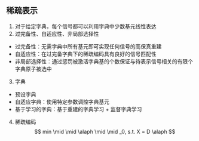## 稀疏表示
1. 对于给定字典，每个信号都可以利用字典中少数基元线性表达
2. 过完备性、自适应性、非局部选择性
- 过完备性：无需字典中所有基元即可实现任何信号的高保真重建
- 自适应性：在过完备字典下的稀疏编码具有良好的信号匹配性
- 非局部选择性：通过惩罚被激活字典基的个数保证与待表示信号相关的有限个字典原子被选中
3. 字典
- 预设字典
- 自适应字典：使用特定参数调控字典基元
- 基于学习的字典：基于重建的字典学习 + 监督字典学习
4. 稀疏编码
$$
min \mid \mid \alaph \mid \mid _0, s.t. X = D \alaph
$$
